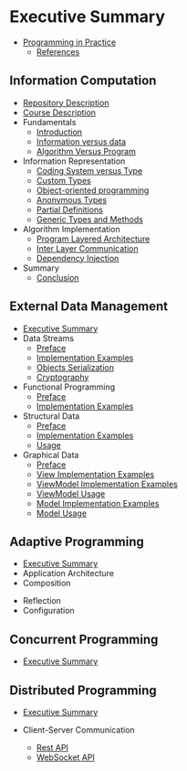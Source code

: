 # Executive Summary

* [Programming in Practice](README.md)
  * [References](REFERENCES.md)

## Information Computation

* [Repository Description](InformationComputation/README.md)
* [Course Description](InformationComputation/READMEUdemyCourseDescription.md)
* Fundamentals
  * [Introduction](InformationComputation/READMEFundamentals.md)
  * [Information versus data](InformationComputation/READMEInformationVersusData.md)
  * [Algorithm Versus Program](InformationComputation/READMEAlgorithmVersusProgram.md)
* Information Representation
  * [Coding System versus Type](InformationComputation/CodingVType/README.md)
  * [Custom Types](InformationComputation/CustomTypes/README.md)
  * [Object-oriented programming](InformationComputation/ObjectOrientedProgramming/README.md)
  * [Anonymous Types](InformationComputation/AnonymousTypes/README.md)
  * [Partial Definitions](InformationComputation/PartialDefinitions/README.md)
  * [Generic Types and Methods](InformationComputation/GenericClassesMethods/README.md)
* Algorithm Implementation
  * [Program Layered Architecture](InformationComputation/LayeredArchitecture/README.md)
  * [Inter Layer Communication](InformationComputation/LayersCommunication/README.md)
  * [Dependency Injection](InformationComputation/DependencyInjection/README.md)
* Summary
  * [Conclusion](InformationComputation/READMEConclusion.md)

## External Data Management

* [Executive Summary](ExDataManagement/README.md)
* Data Streams
  * [Preface](ExDataManagement/DataStreams/README.md)
  * [Implementation Examples](ExDataManagement/DataStreams/DataStreams/README.md)
  * [Objects Serialization](ExDataManagement/DataStreams/DataStreams/READMESerialization.md)
  * [Cryptography](ExDataManagement/DataStreams/DataStreams/READMECryptography.md)
* Functional Programming
  * [Preface](ExDataManagement/FunctionalProgramming/README.md)
  * [Implementation Examples](ExDataManagement/FunctionalProgramming/FunctionalProgramming/Readme.md)
* Structural Data
  * [Preface](ExDataManagement/StructuralData/README.md)
  * [Implementation Examples](ExDataManagement/StructuralData/StructuralData/README.md)
  * [Usage](ExDataManagement/StructuralData/StructuralDataUnitTest/README.md)
* Graphical Data
  * [Preface](ExDataManagement/GraphicalData/README.md)
  * [View Implementation Examples](ExDataManagement\GraphicalData\GraphicalData.View\README.md)
  * [ViewModel Implementation Examples](ExDataManagement\GraphicalData\GraphicalData.ViewModel\README.md)
  * [ViewModel Usage](ExDataManagement\GraphicalData\ViewModelUnitTest\README.md)
  * [Model Implementation Examples](ExDataManagement/GraphicalData/GraphicalData.Model/README.md)
  * [Model Usage](ExDataManagement/GraphicalData/ModelUnitTest/README.md)

## Adaptive Programming

* [Executive Summary](AdaptiveProgramming/README.md)
* Application Architecture
* Composition
<!-- * [Composition](AdaptiveProgramming/Composition/README.md) -->
* Reflection
* Configuration

## Concurrent Programming

* [Executive Summary](ConcurrentProgramming/README.md)

## Distributed Programming

* [Executive Summary](DistributedProgramming/README.md)

* Client-Server Communication
  * [Rest API](DistributedProgramming/ClientServerCommunication/RESTAPI/README.md)
  * [WebSocket API](DistributedProgramming/ClientServerCommunication/WebSocketAPI/README.md)
